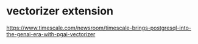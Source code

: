 
# vectorizer extension

https://www.timescale.com/newsroom/timescale-brings-postgresql-into-the-genai-era-with-pgai-vectorizer
